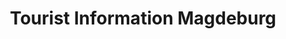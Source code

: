 ---
title: "Tourist Information Magdeburg"
url: /magdeburg/tourist-information-magdeburg/
shop: Tickets
---